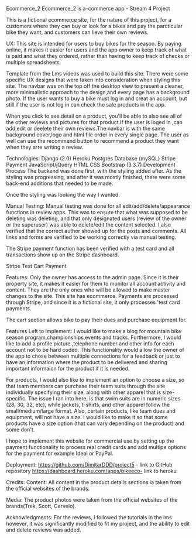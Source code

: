 Ecommerce_2
Ecommerce_2 is a-commerce app - Stream 4 Project

This is a fictional ecommerce site, for the nature of this project, for a customers where they can buy or look for a bikes and pay the parcticular bike they want, and customers can lieve their own reviews. 

UX:
This site is intended for users  to buy  bikes for the season. By paying online, it makes it easier for users and the app owner to keep track of what is paid and what they ordered, rather than having to keep track of checks or multiple spreadsheets.

Template from the Lms videos was used to build this site. There were some specific UX designs that were taken into consideration when styling this site. The navbar was on the top off the desktop view to present a cleaner, more minimalistic approach to the design,and every page has a background photo. 
If the user wants to buy a bike must log in and creat an account, but still if the user is not log in can check the sale products in the app.

When you click to see detail on a product, you'll be able to also see all of the other reviews and pictures for that product.If the user is loged in ,can add,edit or deelete their own reviews.The navbar is with the same background cover,logo and html file order in every single page.
The user as well can use the recommend button to recommend a product they want when they arre writing a review. 

Technologies:
Django (2.0)
Heroku
Postgres Database (mySQL)
Stripe Payment
JavaScript/jQuery
HTML
CSS
Bootstrap (3.3.7)
Development Process
The backend was done first, with the styling added after. As the styling was progressing, and after it was mostly finished, there were some back-end additions that needed to be made.

Once the styling was looking the way I wanted.

Manual Testing:
Manual testing was done for all edit/add/delete/appearance functions in review apps. This was to ensure that what was supposed to be deleting was deleting, and that only designated users (review of the owner or the superuser) was able to delete/edit the content selected. I also verified that the correct author showed up for the posts and comments. All links and forms are verified to be working correctly via manual testing.


The Stripe payment function has been verified with a test card and all transactions show up on the Stripe dashboard.

Stripe Test Cart Payment

Features:
Only the owner has access to the admin page. Since it is their property site, it makes it easier for them to monitor all account activity and content. They are the only ones who will be allowed to make master changes to the site. This site has ecommerce. Payments are processed through Stripe, and since it is a fictional site, it only processes 'test card payments.

The cart section allows bike to pay their dues and purchase equipment for. 



Features Left to Implement:
I would like to make a blog for mountain bike season program,championships,events and tracks. Furthermore, I would like to add a profile picture ,telephone number and other info for each account not to be hard coded. This functionality would allow the owner of the app to chose between multiple connections for a feedback or just to have an information where the product to be delivered and sharing important informaion for the product if it is needed.

For products, I would also like to implement an option to choose a size, so that team members can purchase their team suits through the site individually specifying their size, along with other apparel that is size-specific. The issue I ran into here, is that swim suits are in numeric sizes (28, 30, 32, etc), while jackets, t-shirts, and other apparel follow the small/medium/large format. Also, certain products, like team dues and equipment, will not have a size. I would like to make it so that some products have a size option (that can vary depending on the product) and some don't.

I hope to implement this website for commercial use by setting up the payment functionality to process real credit cards and add multipe options for the payment for example Ideal or PayPal.

Deployment: 
https://github.com/DimitarDDD/project5 - link to GitHub repository
https://dashboard.heroku.com/apps/bikeeco- link to heroku


Credits:
Content:
All content in the product details sections ia taken from the official websites of the brands.

Media:
The product photos were taken from  the official websites of the brands(Trek, Scott, Cervelo).

Acknowledgments:
For the reviews, I followed the tutorials in the lms however, it was significantly modified to fit my project, and the ability to edit and delete reviews was added.